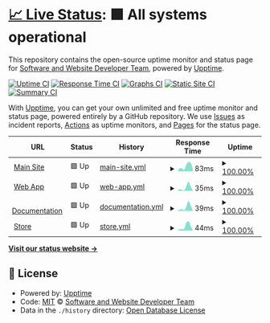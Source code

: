 # [📈 Live Status](https://Software-and-Website-Developer-Team.github.io/Status): <!--live status--> **🟩 All systems operational**

This repository contains the open-source uptime monitor and status page for [Software and Website Developer Team](https://software-and-website-developer-team.github.io), powered by [Upptime](https://github.com/upptime/upptime).

[![Uptime CI](https://github.com/Software-and-Website-Developer-Team/Status/workflows/Uptime%20CI/badge.svg)](https://github.com/Software-and-Website-Developer-Team/Status/actions?query=workflow%3A%22Uptime+CI%22)
[![Response Time CI](https://github.com/Software-and-Website-Developer-Team/Status/workflows/Response%20Time%20CI/badge.svg)](https://github.com/Software-and-Website-Developer-Team/Status/actions?query=workflow%3A%22Response+Time+CI%22)
[![Graphs CI](https://github.com/Software-and-Website-Developer-Team/Status/workflows/Graphs%20CI/badge.svg)](https://github.com/Software-and-Website-Developer-Team/Status/actions?query=workflow%3A%22Graphs+CI%22)
[![Static Site CI](https://github.com/Software-and-Website-Developer-Team/Status/workflows/Static%20Site%20CI/badge.svg)](https://github.com/Software-and-Website-Developer-Team/Status/actions?query=workflow%3A%22Static+Site+CI%22)
[![Summary CI](https://github.com/Software-and-Website-Developer-Team/Status/workflows/Summary%20CI/badge.svg)](https://github.com/Software-and-Website-Developer-Team/Status/actions?query=workflow%3A%22Summary+CI%22)

With [Upptime](https://upptime.js.org), you can get your own unlimited and free uptime monitor and status page, powered entirely by a GitHub repository. We use [Issues](https://github.com/Software-and-Website-Developer-Team/Status/issues) as incident reports, [Actions](https://github.com/Software-and-Website-Developer-Team/Status/actions) as uptime monitors, and [Pages](https://Software-and-Website-Developer-Team.github.io/Status) for the status page.

<!--start: status pages-->
<!-- This summary is generated by Upptime (https://github.com/upptime/upptime) -->
<!-- Do not edit this manually, your changes will be overwritten -->
<!-- prettier-ignore -->
| URL | Status | History | Response Time | Uptime |
| --- | ------ | ------- | ------------- | ------ |
| <img alt="" src="https://favicons.githubusercontent.com/software-and-website-developer-team.github.io" height="13"> [Main Site](https://software-and-website-developer-team.github.io/) | 🟩 Up | [main-site.yml](https://github.com/Software-and-Website-Developer-Team/Status/commits/HEAD/history/main-site.yml) | <details><summary><img alt="Response time graph" src="./graphs/main-site/response-time-week.png" height="20"> 83ms</summary><br><a href="https://Software-and-Website-Developer-Team.github.io/Status/history/main-site"><img alt="Response time 98" src="https://img.shields.io/endpoint?url=https%3A%2F%2Fraw.githubusercontent.com%2FSoftware-and-Website-Developer-Team%2FStatus%2FHEAD%2Fapi%2Fmain-site%2Fresponse-time.json"></a><br><a href="https://Software-and-Website-Developer-Team.github.io/Status/history/main-site"><img alt="24-hour response time 50" src="https://img.shields.io/endpoint?url=https%3A%2F%2Fraw.githubusercontent.com%2FSoftware-and-Website-Developer-Team%2FStatus%2FHEAD%2Fapi%2Fmain-site%2Fresponse-time-day.json"></a><br><a href="https://Software-and-Website-Developer-Team.github.io/Status/history/main-site"><img alt="7-day response time 83" src="https://img.shields.io/endpoint?url=https%3A%2F%2Fraw.githubusercontent.com%2FSoftware-and-Website-Developer-Team%2FStatus%2FHEAD%2Fapi%2Fmain-site%2Fresponse-time-week.json"></a><br><a href="https://Software-and-Website-Developer-Team.github.io/Status/history/main-site"><img alt="30-day response time 88" src="https://img.shields.io/endpoint?url=https%3A%2F%2Fraw.githubusercontent.com%2FSoftware-and-Website-Developer-Team%2FStatus%2FHEAD%2Fapi%2Fmain-site%2Fresponse-time-month.json"></a><br><a href="https://Software-and-Website-Developer-Team.github.io/Status/history/main-site"><img alt="1-year response time 98" src="https://img.shields.io/endpoint?url=https%3A%2F%2Fraw.githubusercontent.com%2FSoftware-and-Website-Developer-Team%2FStatus%2FHEAD%2Fapi%2Fmain-site%2Fresponse-time-year.json"></a></details> | <details><summary><a href="https://Software-and-Website-Developer-Team.github.io/Status/history/main-site">100.00%</a></summary><a href="https://Software-and-Website-Developer-Team.github.io/Status/history/main-site"><img alt="All-time uptime 100.00%" src="https://img.shields.io/endpoint?url=https%3A%2F%2Fraw.githubusercontent.com%2FSoftware-and-Website-Developer-Team%2FStatus%2FHEAD%2Fapi%2Fmain-site%2Fuptime.json"></a><br><a href="https://Software-and-Website-Developer-Team.github.io/Status/history/main-site"><img alt="24-hour uptime 100.00%" src="https://img.shields.io/endpoint?url=https%3A%2F%2Fraw.githubusercontent.com%2FSoftware-and-Website-Developer-Team%2FStatus%2FHEAD%2Fapi%2Fmain-site%2Fuptime-day.json"></a><br><a href="https://Software-and-Website-Developer-Team.github.io/Status/history/main-site"><img alt="7-day uptime 100.00%" src="https://img.shields.io/endpoint?url=https%3A%2F%2Fraw.githubusercontent.com%2FSoftware-and-Website-Developer-Team%2FStatus%2FHEAD%2Fapi%2Fmain-site%2Fuptime-week.json"></a><br><a href="https://Software-and-Website-Developer-Team.github.io/Status/history/main-site"><img alt="30-day uptime 100.00%" src="https://img.shields.io/endpoint?url=https%3A%2F%2Fraw.githubusercontent.com%2FSoftware-and-Website-Developer-Team%2FStatus%2FHEAD%2Fapi%2Fmain-site%2Fuptime-month.json"></a><br><a href="https://Software-and-Website-Developer-Team.github.io/Status/history/main-site"><img alt="1-year uptime 100.00%" src="https://img.shields.io/endpoint?url=https%3A%2F%2Fraw.githubusercontent.com%2FSoftware-and-Website-Developer-Team%2FStatus%2FHEAD%2Fapi%2Fmain-site%2Fuptime-year.json"></a></details>
| <img alt="" src="https://favicons.githubusercontent.com/software-and-website-developer-team.github.io" height="13"> [Web App](https://software-and-website-developer-team.github.io/Web-App/) | 🟩 Up | [web-app.yml](https://github.com/Software-and-Website-Developer-Team/Status/commits/HEAD/history/web-app.yml) | <details><summary><img alt="Response time graph" src="./graphs/web-app/response-time-week.png" height="20"> 35ms</summary><br><a href="https://Software-and-Website-Developer-Team.github.io/Status/history/web-app"><img alt="Response time 50" src="https://img.shields.io/endpoint?url=https%3A%2F%2Fraw.githubusercontent.com%2FSoftware-and-Website-Developer-Team%2FStatus%2FHEAD%2Fapi%2Fweb-app%2Fresponse-time.json"></a><br><a href="https://Software-and-Website-Developer-Team.github.io/Status/history/web-app"><img alt="24-hour response time 21" src="https://img.shields.io/endpoint?url=https%3A%2F%2Fraw.githubusercontent.com%2FSoftware-and-Website-Developer-Team%2FStatus%2FHEAD%2Fapi%2Fweb-app%2Fresponse-time-day.json"></a><br><a href="https://Software-and-Website-Developer-Team.github.io/Status/history/web-app"><img alt="7-day response time 35" src="https://img.shields.io/endpoint?url=https%3A%2F%2Fraw.githubusercontent.com%2FSoftware-and-Website-Developer-Team%2FStatus%2FHEAD%2Fapi%2Fweb-app%2Fresponse-time-week.json"></a><br><a href="https://Software-and-Website-Developer-Team.github.io/Status/history/web-app"><img alt="30-day response time 45" src="https://img.shields.io/endpoint?url=https%3A%2F%2Fraw.githubusercontent.com%2FSoftware-and-Website-Developer-Team%2FStatus%2FHEAD%2Fapi%2Fweb-app%2Fresponse-time-month.json"></a><br><a href="https://Software-and-Website-Developer-Team.github.io/Status/history/web-app"><img alt="1-year response time 50" src="https://img.shields.io/endpoint?url=https%3A%2F%2Fraw.githubusercontent.com%2FSoftware-and-Website-Developer-Team%2FStatus%2FHEAD%2Fapi%2Fweb-app%2Fresponse-time-year.json"></a></details> | <details><summary><a href="https://Software-and-Website-Developer-Team.github.io/Status/history/web-app">100.00%</a></summary><a href="https://Software-and-Website-Developer-Team.github.io/Status/history/web-app"><img alt="All-time uptime 100.00%" src="https://img.shields.io/endpoint?url=https%3A%2F%2Fraw.githubusercontent.com%2FSoftware-and-Website-Developer-Team%2FStatus%2FHEAD%2Fapi%2Fweb-app%2Fuptime.json"></a><br><a href="https://Software-and-Website-Developer-Team.github.io/Status/history/web-app"><img alt="24-hour uptime 100.00%" src="https://img.shields.io/endpoint?url=https%3A%2F%2Fraw.githubusercontent.com%2FSoftware-and-Website-Developer-Team%2FStatus%2FHEAD%2Fapi%2Fweb-app%2Fuptime-day.json"></a><br><a href="https://Software-and-Website-Developer-Team.github.io/Status/history/web-app"><img alt="7-day uptime 100.00%" src="https://img.shields.io/endpoint?url=https%3A%2F%2Fraw.githubusercontent.com%2FSoftware-and-Website-Developer-Team%2FStatus%2FHEAD%2Fapi%2Fweb-app%2Fuptime-week.json"></a><br><a href="https://Software-and-Website-Developer-Team.github.io/Status/history/web-app"><img alt="30-day uptime 100.00%" src="https://img.shields.io/endpoint?url=https%3A%2F%2Fraw.githubusercontent.com%2FSoftware-and-Website-Developer-Team%2FStatus%2FHEAD%2Fapi%2Fweb-app%2Fuptime-month.json"></a><br><a href="https://Software-and-Website-Developer-Team.github.io/Status/history/web-app"><img alt="1-year uptime 100.00%" src="https://img.shields.io/endpoint?url=https%3A%2F%2Fraw.githubusercontent.com%2FSoftware-and-Website-Developer-Team%2FStatus%2FHEAD%2Fapi%2Fweb-app%2Fuptime-year.json"></a></details>
| <img alt="" src="https://favicons.githubusercontent.com/software-and-website-developer-team.github.io" height="13"> [Documentation](https://software-and-website-developer-team.github.io/Documentation/) | 🟩 Up | [documentation.yml](https://github.com/Software-and-Website-Developer-Team/Status/commits/HEAD/history/documentation.yml) | <details><summary><img alt="Response time graph" src="./graphs/documentation/response-time-week.png" height="20"> 39ms</summary><br><a href="https://Software-and-Website-Developer-Team.github.io/Status/history/documentation"><img alt="Response time 54" src="https://img.shields.io/endpoint?url=https%3A%2F%2Fraw.githubusercontent.com%2FSoftware-and-Website-Developer-Team%2FStatus%2FHEAD%2Fapi%2Fdocumentation%2Fresponse-time.json"></a><br><a href="https://Software-and-Website-Developer-Team.github.io/Status/history/documentation"><img alt="24-hour response time 15" src="https://img.shields.io/endpoint?url=https%3A%2F%2Fraw.githubusercontent.com%2FSoftware-and-Website-Developer-Team%2FStatus%2FHEAD%2Fapi%2Fdocumentation%2Fresponse-time-day.json"></a><br><a href="https://Software-and-Website-Developer-Team.github.io/Status/history/documentation"><img alt="7-day response time 39" src="https://img.shields.io/endpoint?url=https%3A%2F%2Fraw.githubusercontent.com%2FSoftware-and-Website-Developer-Team%2FStatus%2FHEAD%2Fapi%2Fdocumentation%2Fresponse-time-week.json"></a><br><a href="https://Software-and-Website-Developer-Team.github.io/Status/history/documentation"><img alt="30-day response time 49" src="https://img.shields.io/endpoint?url=https%3A%2F%2Fraw.githubusercontent.com%2FSoftware-and-Website-Developer-Team%2FStatus%2FHEAD%2Fapi%2Fdocumentation%2Fresponse-time-month.json"></a><br><a href="https://Software-and-Website-Developer-Team.github.io/Status/history/documentation"><img alt="1-year response time 54" src="https://img.shields.io/endpoint?url=https%3A%2F%2Fraw.githubusercontent.com%2FSoftware-and-Website-Developer-Team%2FStatus%2FHEAD%2Fapi%2Fdocumentation%2Fresponse-time-year.json"></a></details> | <details><summary><a href="https://Software-and-Website-Developer-Team.github.io/Status/history/documentation">100.00%</a></summary><a href="https://Software-and-Website-Developer-Team.github.io/Status/history/documentation"><img alt="All-time uptime 100.00%" src="https://img.shields.io/endpoint?url=https%3A%2F%2Fraw.githubusercontent.com%2FSoftware-and-Website-Developer-Team%2FStatus%2FHEAD%2Fapi%2Fdocumentation%2Fuptime.json"></a><br><a href="https://Software-and-Website-Developer-Team.github.io/Status/history/documentation"><img alt="24-hour uptime 100.00%" src="https://img.shields.io/endpoint?url=https%3A%2F%2Fraw.githubusercontent.com%2FSoftware-and-Website-Developer-Team%2FStatus%2FHEAD%2Fapi%2Fdocumentation%2Fuptime-day.json"></a><br><a href="https://Software-and-Website-Developer-Team.github.io/Status/history/documentation"><img alt="7-day uptime 100.00%" src="https://img.shields.io/endpoint?url=https%3A%2F%2Fraw.githubusercontent.com%2FSoftware-and-Website-Developer-Team%2FStatus%2FHEAD%2Fapi%2Fdocumentation%2Fuptime-week.json"></a><br><a href="https://Software-and-Website-Developer-Team.github.io/Status/history/documentation"><img alt="30-day uptime 100.00%" src="https://img.shields.io/endpoint?url=https%3A%2F%2Fraw.githubusercontent.com%2FSoftware-and-Website-Developer-Team%2FStatus%2FHEAD%2Fapi%2Fdocumentation%2Fuptime-month.json"></a><br><a href="https://Software-and-Website-Developer-Team.github.io/Status/history/documentation"><img alt="1-year uptime 100.00%" src="https://img.shields.io/endpoint?url=https%3A%2F%2Fraw.githubusercontent.com%2FSoftware-and-Website-Developer-Team%2FStatus%2FHEAD%2Fapi%2Fdocumentation%2Fuptime-year.json"></a></details>
| <img alt="" src="https://favicons.githubusercontent.com/software-and-website-developer-team.github.io" height="13"> [Store](https://software-and-website-developer-team.github.io/Store/) | 🟩 Up | [store.yml](https://github.com/Software-and-Website-Developer-Team/Status/commits/HEAD/history/store.yml) | <details><summary><img alt="Response time graph" src="./graphs/store/response-time-week.png" height="20"> 44ms</summary><br><a href="https://Software-and-Website-Developer-Team.github.io/Status/history/store"><img alt="Response time 55" src="https://img.shields.io/endpoint?url=https%3A%2F%2Fraw.githubusercontent.com%2FSoftware-and-Website-Developer-Team%2FStatus%2FHEAD%2Fapi%2Fstore%2Fresponse-time.json"></a><br><a href="https://Software-and-Website-Developer-Team.github.io/Status/history/store"><img alt="24-hour response time 15" src="https://img.shields.io/endpoint?url=https%3A%2F%2Fraw.githubusercontent.com%2FSoftware-and-Website-Developer-Team%2FStatus%2FHEAD%2Fapi%2Fstore%2Fresponse-time-day.json"></a><br><a href="https://Software-and-Website-Developer-Team.github.io/Status/history/store"><img alt="7-day response time 44" src="https://img.shields.io/endpoint?url=https%3A%2F%2Fraw.githubusercontent.com%2FSoftware-and-Website-Developer-Team%2FStatus%2FHEAD%2Fapi%2Fstore%2Fresponse-time-week.json"></a><br><a href="https://Software-and-Website-Developer-Team.github.io/Status/history/store"><img alt="30-day response time 50" src="https://img.shields.io/endpoint?url=https%3A%2F%2Fraw.githubusercontent.com%2FSoftware-and-Website-Developer-Team%2FStatus%2FHEAD%2Fapi%2Fstore%2Fresponse-time-month.json"></a><br><a href="https://Software-and-Website-Developer-Team.github.io/Status/history/store"><img alt="1-year response time 55" src="https://img.shields.io/endpoint?url=https%3A%2F%2Fraw.githubusercontent.com%2FSoftware-and-Website-Developer-Team%2FStatus%2FHEAD%2Fapi%2Fstore%2Fresponse-time-year.json"></a></details> | <details><summary><a href="https://Software-and-Website-Developer-Team.github.io/Status/history/store">100.00%</a></summary><a href="https://Software-and-Website-Developer-Team.github.io/Status/history/store"><img alt="All-time uptime 100.00%" src="https://img.shields.io/endpoint?url=https%3A%2F%2Fraw.githubusercontent.com%2FSoftware-and-Website-Developer-Team%2FStatus%2FHEAD%2Fapi%2Fstore%2Fuptime.json"></a><br><a href="https://Software-and-Website-Developer-Team.github.io/Status/history/store"><img alt="24-hour uptime 100.00%" src="https://img.shields.io/endpoint?url=https%3A%2F%2Fraw.githubusercontent.com%2FSoftware-and-Website-Developer-Team%2FStatus%2FHEAD%2Fapi%2Fstore%2Fuptime-day.json"></a><br><a href="https://Software-and-Website-Developer-Team.github.io/Status/history/store"><img alt="7-day uptime 100.00%" src="https://img.shields.io/endpoint?url=https%3A%2F%2Fraw.githubusercontent.com%2FSoftware-and-Website-Developer-Team%2FStatus%2FHEAD%2Fapi%2Fstore%2Fuptime-week.json"></a><br><a href="https://Software-and-Website-Developer-Team.github.io/Status/history/store"><img alt="30-day uptime 100.00%" src="https://img.shields.io/endpoint?url=https%3A%2F%2Fraw.githubusercontent.com%2FSoftware-and-Website-Developer-Team%2FStatus%2FHEAD%2Fapi%2Fstore%2Fuptime-month.json"></a><br><a href="https://Software-and-Website-Developer-Team.github.io/Status/history/store"><img alt="1-year uptime 100.00%" src="https://img.shields.io/endpoint?url=https%3A%2F%2Fraw.githubusercontent.com%2FSoftware-and-Website-Developer-Team%2FStatus%2FHEAD%2Fapi%2Fstore%2Fuptime-year.json"></a></details>

<!--end: status pages-->

[**Visit our status website →**](https://Software-and-Website-Developer-Team.github.io/Status)

## 📄 License

- Powered by: [Upptime](https://github.com/upptime/upptime)
- Code: [MIT](./LICENSE) © [Software and Website Developer Team](https://software-and-website-developer-team.github.io)
- Data in the `./history` directory: [Open Database License](https://opendatacommons.org/licenses/odbl/1-0/)
